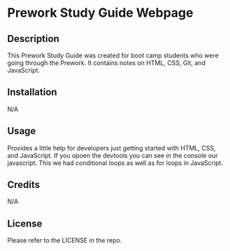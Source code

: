 # Prework Study Guide Webpage

## Description

This Prework Study Guide was created for boot camp students who were going through the Prework. It contains notes on HTML, CSS, Git, and JavaScript.

## Installation

N/A

## Usage

Provides a little help for developers just getting started with HTML, CSS, and JavaScript. If you opoen the devtools you can see in the console our javascript. This we had conditional loops as well as for loops in JavaScript.

## Credits

N/A

## License

Please refer to the LICENSE in the repo.
